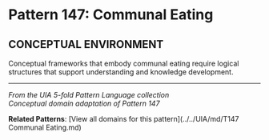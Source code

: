 # Pattern 147: Communal Eating

## CONCEPTUAL ENVIRONMENT

Conceptual frameworks that embody communal eating require logical structures that support understanding and knowledge development.

---

*From the UIA 5-fold Pattern Language collection*  
*Conceptual domain adaptation of Pattern 147*

**Related Patterns**: [View all domains for this pattern](../../UIA/md/T147 Communal Eating.md)
